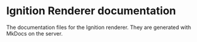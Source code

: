 # Ignition Renderer documentation
The documentation files for the Ignition renderer.
They are generated with MkDocs on the server.
